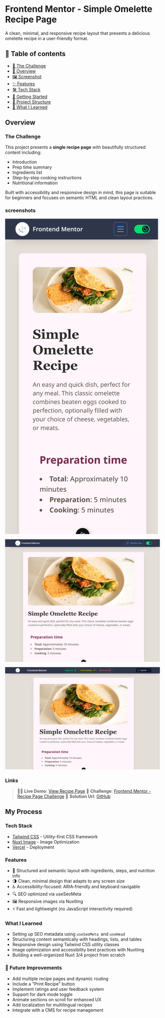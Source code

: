 
# Frontend Mentor - Simple Omelette Recipe Page
A clean, minimal, and responsive recipe layout that presents a delicious omelette recipe in a user-friendly format.



## 📌 Table of contents
- [🧪 The Challenge](#the-challenge)
- [📖 Overview](#overview)
- [🖼️ Screenshot](#screenshot)
- [✨ Features](#features)
- [🛠️ Tech Stack](#tech-stack)
- [🚀 Getting Started](#getting-started)
- [📁 Project Structure](#project-structure)
- [🧠 What I Learned](#what-i-learned)


## Overview


### The Challenge
This project presents a **single recipe page** with beautifully structured content including:
- Introduction
- Prep time summary
- Ingredients list
- Step-by-step cooking instructions
- Nutritional information

Built with accessibility and responsive design in mind, this page is suitable for beginners and focuses on semantic HTML and clean layout practices.


### screenshots
![Screenshot on mobile](https://github.com/Olorunshogo/frontend-mentor/blob/main/public/images/beginner/recipe-page/mobile_screenshot.png)

![Screenshot on tablet](https://github.com/Olorunshogo/frontend-mentor/blob/main/public/images/beginner/recipe-page/tablet_screenshot.png)

![Screenshot on laptop](https://github.com/Olorunshogo/frontend-mentor/blob/main/public/images/beginner/recipe-page/laptop_screenshot.png)


### Links
> 🧑‍🍳 **Live Demo**: [View Recipe Page](https://frontend-mentor-18k6.vercel.app/beginner/recipe-page)
> 🔗 **Challenge**: [Frontend Mentor - Recipe Page Challenge](https://www.frontendmentor.io/challenges/recipe-page-KiTsR8QQKm)
>🔗 **Solution Url**: [GitHub](https://github.com/Olorunshogo/frontend-mentor/blob/main/app/pages/beginner/recipe-page.vue)


## My Process


### Tech Stack
- [Tailwind CSS](https://tailwindcss.com/) - Utility-first CSS framework
- [Nuxt Image](https://image.nuxt.com/) - Image Optimization
- [Vercel](https://vercel.com/) - Deployment


### Features
- 🧾 Structured and semantic layout with ingredients, steps, and nutrition info
- 🌗 Clean, minimal design that adapts to any screen size
- ♿ Accessibility-focused: ARIA-friendly and keyboard navigable
- 🔍 SEO optimized via useSeoMeta
- 🖼️ Responsive images via NuxtImg
- ⚡ Fast and lightweight (no JavaScript interactivity required)


### What I Learned

- Setting up SEO metadata using `useSeoMeta `and `useHead`
- Structuring content semantically with headings, lists, and tables
- Responsive design using Tailwind CSS utility classes
- Image optimization and accessibility best practices with NuxtImg
- Building a well-organized Nuxt 3/4 project from scratch


### 🔮 Future Improvements
- Add multiple recipe pages and dynamic routing
- Include a "Print Recipe" button
- Implement ratings and user feedback system
- Support for dark mode toggle
- Animate sections on scroll for enhanced UX
- Add localization for multilingual recipes
- Integrate with a CMS for recipe management
